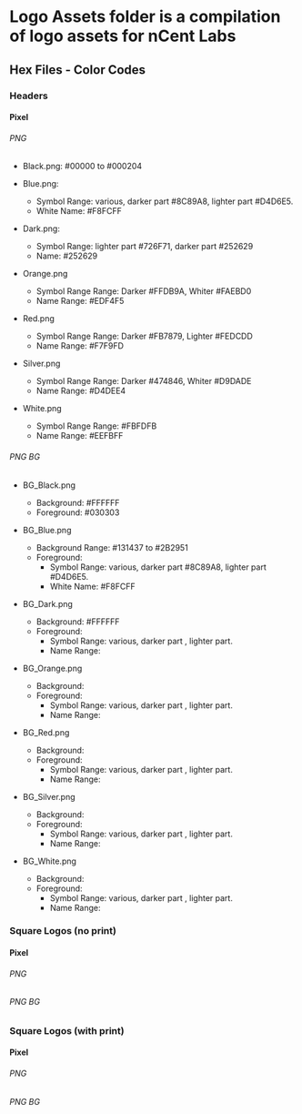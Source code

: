 # Logo Assets folder is a compilation of logo assets for nCent Labs

## Hex Files - Color Codes 

### Headers

#### Pixel

###### PNG 
* Black.png: #00000 to #000204 

* Blue.png: 
    * Symbol Range: various, darker part #8C89A8, lighter part #D4D6E5.
    * White Name: #F8FCFF

* Dark.png: 
    * Symbol Range: lighter part #726F71, darker part #252629 
    * Name: #252629

* Orange.png
    * Symbol Range Range: Darker #FFDB9A, Whiter #FAEBD0
    * Name Range: #EDF4F5

* Red.png
    * Symbol Range Range: Darker #FB7879, Lighter #FEDCDD 
    * Name Range: #F7F9FD

* Silver.png
    * Symbol Range Range: Darker #474846, Whiter #D9DADE
    * Name Range: #D4DEE4

* White.png
    * Symbol Range Range: #FBFDFB
    * Name Range: #EEFBFF

###### PNG BG
* BG_Black.png
    * Background: #FFFFFF
    * Foreground: #030303

* BG_Blue.png
    * Background Range: #131437 to #2B2951
    * Foreground:
        * Symbol Range: various, darker part #8C89A8, lighter part #D4D6E5.
        * White Name: #F8FCFF

* BG_Dark.png
    * Background: #FFFFFF
    * Foreground:
        * Symbol Range: various, darker part , lighter part.
        * Name Range: 

* BG_Orange.png
    * Background:
    * Foreground:
        * Symbol Range: various, darker part , lighter part.
        * Name Range: 

* BG_Red.png
    * Background:
    * Foreground:
        * Symbol Range: various, darker part , lighter part.
        * Name Range: 

* BG_Silver.png
    * Background:
    * Foreground:
        * Symbol Range: various, darker part , lighter part.
        * Name Range: 

* BG_White.png
    * Background:
    * Foreground:
        * Symbol Range: various, darker part , lighter part.
        * Name Range: 


### Square Logos (no print)

#### Pixel

###### PNG 

###### PNG BG

### Square Logos (with print)

#### Pixel

###### PNG 

###### PNG BG





